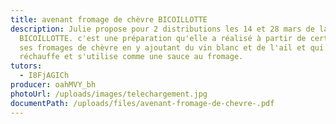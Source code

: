 ```yaml
---
title: avenant fromage de chèvre BICOILLOTTE
description: Julie propose pour 2 distributions les 14 et 28 mars de la
  BICOILLOTTE. c'est une préparation qu'elle a réalisé à partir de certains de
  ses fromages de chèvre en y ajoutant du vin blanc et de l'ail et qui se
  réchauffe et s'utilise comme une sauce au fromage.
tutors:
  - I8FjAGICh
producer: oahMVY_bh
photoUrl: /uploads/images/telechargement.jpg
documentPath: /uploads/files/avenant-fromage-de-chevre-.pdf
---
```

